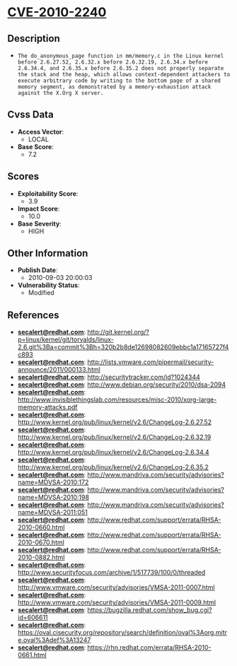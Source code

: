 
# [CVE-2010-2240](http://git.kernel.org/?p=linux/kernel/git/torvalds/linux-2.6.git%3Ba=commit%3Bh=320b2b8de12698082609ebbc1a17165727f4c893)

## Description

- `The do_anonymous_page function in mm/memory.c in the Linux kernel before 2.6.27.52, 2.6.32.x before 2.6.32.19, 2.6.34.x before 2.6.34.4, and 2.6.35.x before 2.6.35.2 does not properly separate the stack and the heap, which allows context-dependent attackers to execute arbitrary code by writing to the bottom page of a shared memory segment, as demonstrated by a memory-exhaustion attack against the X.Org X server.`

## Cvss Data

- **Access Vector**:
  - LOCAL
- **Base Score**:
  - 7.2

## Scores

- **Exploitability Score**:
  - 3.9
- **Impact Score**:
  - 10.0
- **Base Severity**:
  - HIGH

## Other Information

- **Publish Date**:
  - 2010-09-03 20:00:03
- **Vulnerability Status**:
  - Modified

## References

- **secalert@redhat.com**: http://git.kernel.org/?p=linux/kernel/git/torvalds/linux-2.6.git%3Ba=commit%3Bh=320b2b8de12698082609ebbc1a17165727f4c893
- **secalert@redhat.com**: http://lists.vmware.com/pipermail/security-announce/2011/000133.html
- **secalert@redhat.com**: http://securitytracker.com/id?1024344
- **secalert@redhat.com**: http://www.debian.org/security/2010/dsa-2094
- **secalert@redhat.com**: http://www.invisiblethingslab.com/resources/misc-2010/xorg-large-memory-attacks.pdf
- **secalert@redhat.com**: http://www.kernel.org/pub/linux/kernel/v2.6/ChangeLog-2.6.27.52
- **secalert@redhat.com**: http://www.kernel.org/pub/linux/kernel/v2.6/ChangeLog-2.6.32.19
- **secalert@redhat.com**: http://www.kernel.org/pub/linux/kernel/v2.6/ChangeLog-2.6.34.4
- **secalert@redhat.com**: http://www.kernel.org/pub/linux/kernel/v2.6/ChangeLog-2.6.35.2
- **secalert@redhat.com**: http://www.mandriva.com/security/advisories?name=MDVSA-2010:172
- **secalert@redhat.com**: http://www.mandriva.com/security/advisories?name=MDVSA-2010:198
- **secalert@redhat.com**: http://www.mandriva.com/security/advisories?name=MDVSA-2011:051
- **secalert@redhat.com**: http://www.redhat.com/support/errata/RHSA-2010-0660.html
- **secalert@redhat.com**: http://www.redhat.com/support/errata/RHSA-2010-0670.html
- **secalert@redhat.com**: http://www.redhat.com/support/errata/RHSA-2010-0882.html
- **secalert@redhat.com**: http://www.securityfocus.com/archive/1/517739/100/0/threaded
- **secalert@redhat.com**: http://www.vmware.com/security/advisories/VMSA-2011-0007.html
- **secalert@redhat.com**: http://www.vmware.com/security/advisories/VMSA-2011-0009.html
- **secalert@redhat.com**: https://bugzilla.redhat.com/show_bug.cgi?id=606611
- **secalert@redhat.com**: https://oval.cisecurity.org/repository/search/definition/oval%3Aorg.mitre.oval%3Adef%3A13247
- **secalert@redhat.com**: https://rhn.redhat.com/errata/RHSA-2010-0661.html
